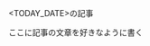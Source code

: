 
<TODAY_DATE>の記事

<!--more-->


ここに記事の文章を好きなように書く

<!-- windows: ..\..\..\content-update.bat -->
<!-- mac: ../../../content-update.sh -->
